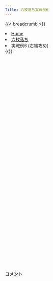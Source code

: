```yaml
---
Title: 六枚落ち実戦例6
---
```

{{< breadcrumb >}}
  <li class="breadcrumb-item"><a href="/shogi-beginners/">Home</a></li>
  <li class="breadcrumb-item"><a href="/shogi-beginners/6mai/">六枚落ち</a></li>
  <li class="breadcrumb-item active" aria-current="page">実戦例6 (右端攻め)</li>
{{</ breadcrumb >}}
<div class="row pt-3">
  <div class="col-lg-1"></div>
  <div class="col-sm" tabindex="-1">
    <script id="example-kif" type="kif">
手合割：六枚落ち
下手：下手
上手：上手
手数----指手---------消費時間--
*<ruby>右端<rt>みぎはし</rt></ruby><ruby>攻<rt>せ</rt></ruby>めの<ruby>勝<rt>か</rt></ruby>ち<ruby>方<rt>かた</rt></ruby>をおぼえましょう。
*<div class="text-center"><img class="img-fluid pt-3 w-50" src="/shogi-beginners/img/cat19.webp"></div>
   1 ４二玉(51)
   2 ７六歩(77)
   3 ７二金(61)
   4 １六歩(17)
   5 ３二金(41)
   6 １五歩(16)
   7 ２二銀(31)
   8 １七香(19)
   9 ２四歩(23)
*<ruby>上手<rt>うわて</rt></ruby>の<ruby>変化球<rt>へんかきゅう</rt></ruby>です。☗<ruby>１八<rt>いちはち</rt></ruby><ruby>飛<rt>ひ</rt></ruby>は☖<ruby>２三金<rt>にーさんきん</rt></ruby>で<ruby>攻<rt>せ</rt></ruby>めがつながりません。ほかの<ruby>攻<rt>せ</rt></ruby>めを<ruby>考<rt>かんが</rt></ruby>える<ruby>必要<rt>ひつよう</rt></ruby>があります。
  10 ２六歩(27)
*<ruby>歩<rt>ふ</rt></ruby>が<ruby>伸<rt>の</rt></ruby>びて<ruby>争点<rt>そうてん</rt></ruby>が<ruby>近<rt>ちか</rt></ruby>づいたので、２<ruby>筋<rt>すじ</rt></ruby>から<ruby>攻<rt>せ</rt></ruby>めましょう。
  11 ２三金(32)
*<ruby>問題<rt>もんだい</rt></ruby>: <ruby>次<rt>つぎ</rt></ruby>の<ruby>手<rt>て</rt></ruby>を<ruby>考<rt>かんが</rt></ruby>えてみましょう。
*<div><img class="img-fluid" src="/shogi-beginners/img/cat2.webp"></div>
  12 ３八銀(39)
*すぐに☗<ruby>２五<rt>にーごー</rt></ruby><ruby>歩<rt>ふ</rt></ruby>と<ruby>攻<rt>せ</rt></ruby>めるより<ruby>棒銀<rt>ぼうぎん</rt></ruby>がわかりやすいです。
  13 ７四歩(73)
  14 ２七銀(38)
  15 ３二玉(42)
  16 ３六銀(27)
  17 ３四金(23)
  18 ２五歩(26)
  19 同　歩(24)
  20 同　銀(36)
  21 同　金(34)
  22 同　飛(28)
  23 ２三歩打
  24 ２八飛(25)
*<ruby>金銀交換<rt>きんぎんこうかん</rt></ruby>に<ruby>満足<rt>まんぞく</rt></ruby>して<ruby>飛車<rt>ひしゃ</rt></ruby>を<ruby>引<rt>ひ</rt></ruby>いておきます。
  25 ７三金(72)
*<ruby>問題<rt>もんだい</rt></ruby>: <ruby>次<rt>つぎ</rt></ruby>の<ruby>手<rt>て</rt></ruby>を<ruby>考<rt>かんが</rt></ruby>えてみましょう。
*<div><img class="img-fluid" src="/shogi-beginners/img/cat2.webp"></div>
  26 ２五金打
*☗<ruby>１四<rt>いちよん</rt></ruby><ruby>歩<rt>ふ</rt></ruby>からの<ruby>攻<rt>せ</rt></ruby>めをねらった<ruby>手<rt>て</rt></ruby>です。
  27 ６四金(73)
*<ruby>宿題<rt>しゅくだい</rt></ruby>: ☖<ruby>１二銀<rt>いちにーぎん</rt></ruby>の<ruby>変化<rt>へんか</rt></ruby>も<ruby>考<rt>かんが</rt></ruby>えてみてください。
  28 １四歩(15)
  29 同　歩(13)
  30 １三歩打
*☗<ruby>同金<rt>どうきん</rt></ruby>と<ruby>攻<rt>せ</rt></ruby>めても<ruby>十分<rt>じゅうぶん</rt></ruby>ですがより<ruby>駒得<rt>こまどく</rt></ruby>を<ruby>目指<rt>めざ</rt></ruby>します。☖<ruby>同銀<rt>どうぎん</rt></ruby>には☗<ruby>１四<rt>いちよん</rt></ruby><ruby>香<rt>きょう</rt></ruby>が<ruby>厳<rt>きび</rt></ruby>しいです。
  31 ２一銀打
  32 １四香(17)
  33 １一歩打
*<ruby>問題<rt>もんだい</rt></ruby>: <ruby>次<rt>つぎ</rt></ruby>の<ruby>手<rt>て</rt></ruby>を<ruby>考<rt>かんが</rt></ruby>えてみましょう。
*<div><img class="img-fluid" src="/shogi-beginners/img/cat2.webp"></div>
  34 １八飛(28)
*これで<ruby>端<rt>はし</rt></ruby>が<ruby>受<rt>う</rt></ruby>かりません。
  35 ５四歩(53)
  36 １二歩成(13)
  37 同　歩(11)
  38 同　香成(14)
  39 同　銀(21)
  40 同　飛成(18)
  41 １一香打
*<ruby>問題<rt>もんだい</rt></ruby>: <ruby>次<rt>つぎ</rt></ruby>の<ruby>手<rt>て</rt></ruby>を<ruby>考<rt>かんが</rt></ruby>えてみましょう。
*<div><img class="img-fluid" src="/shogi-beginners/img/cat2.webp"></div>
  42 ２一銀打
*<ruby>重要<rt>じゅうよう</rt></ruby>な<ruby>一手<rt>いって</rt></ruby>です。ほかの<ruby>手<rt>て</rt></ruby>では<ruby>逆転<rt>ぎゃくてん</rt></ruby>もありえます。
  43 ３一玉(32)
*<ruby>問題<rt>もんだい</rt></ruby>: <ruby>次<rt>つぎ</rt></ruby>の<ruby>手<rt>て</rt></ruby>を<ruby>考<rt>かんが</rt></ruby>えてみましょう。
*<div><img class="img-fluid" src="/shogi-beginners/img/cat2.webp"></div>
  44 ３三角成(88)
*<ruby>重要<rt>じゅうよう</rt></ruby>な<ruby>一手<rt>いって</rt></ruby>です。<ruby>形<rt>かたち</rt></ruby>が<ruby>違<rt>ちが</rt></ruby>うと<ruby>成立<rt>せいりつ</rt></ruby>しないので<ruby>注意<rt>ちゅうい</rt></ruby>してください。
  45 同　銀(22)
  46 ３二龍(12)
  47 投了
*<a href="/shogi-beginners/6mai/example7/">
*<ruby>次<rt>つぎ</rt></ruby>の<ruby>棋譜<rt>きふ</rt></ruby>を<ruby>見<rt>み</rt></ruby>よう！
*<div class="text-center"><img class="img-fluid pt-3 w-50" src="/shogi-beginners/img/cat1.webp"></div></a>
まで46手で下手の勝ち
    </script>
    <svg id="example" xmlns="http://www.w3.org/2000/svg" viewBox="0,0,400,540"></svg>
  </div>
  <div class="col-sm">
    <h4 class="pt-3">コメント</h4>
    <div id="comment"></div>
  </div>
  <div class="col-lg-1"></div>
</div>
